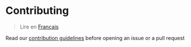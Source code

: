 # Contributing

> Lire en [Français](/docs/CONTRIBUTING.fr.md)

Read our
[contribution guidelines](https://github.com/logisparte/.github/blob/master/docs/en/contribution-guidelines.md)
before opening an issue or a pull request
